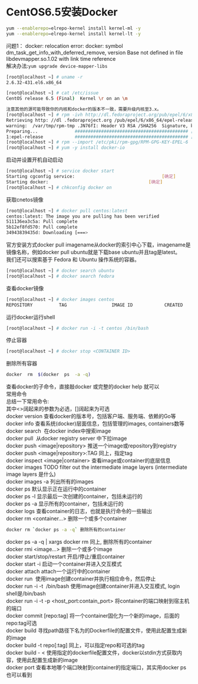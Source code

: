# CentOS6.5安装Docker
```bash
yum --enablerepo=elrepo-kernel install kernel-ml -y
yum --enablerepo=elrepo-kernel install kernel-lt -y
```
问题1： docker: relocation error: docker: symbol dm_task_get_info_with_deferred_remove, version Base not defined in file libdevmapper.so.1.02 with link time reference    
解决办法:`yum upgrade device-mapper-libs`    

```bash
[root@localhost ~] # uname -r
2.6.32-431.el6.x86_64

[root@localhost ~] # cat /etc/issue
CentOS release 6.5 (Final) 	Kernel \r on an \m

注意其他的源可能导致你的内核和docker的版本不一致，需要升级内核至3.x。
[root@localhost ~] # rpm -ivh http://dl.fedoraproject.org/pub/epel/6/x86_64/epel-release-6-8.noarch.rpm
Retrieving http: //dl .fedoraproject.org /pub/epel/6/x86_64/epel-release-6-8 .noarch.rp
warning:  /var/tmp/rpm-tmp .JN76fI: Header V3 RSA /SHA256  Signature, key ID 0608b895: NOKEY  
Preparing...              ########################################### [100%]
1:epel-release            ########################################### [100%]
[root@localhost ~] # rpm --import /etc/pki/rpm-gpg/RPM-GPG-KEY-EPEL-6
[root@localhost ~] # yum -y install docker-io
```
启动并设置开机自动启动  

```bash
[root@localhost ~] # service docker start
Starting cgconfig service:                                 [确定]
Starting docker:                                      [确定]
[root@localhost ~] # chkconfig docker on
```
获取cnetos镜像  
```bash
[root@localhost ~] # docker pull centos:latest
centos:latest: The image you are pulling has been verified
511136ea3c5a: Pull complete
5b12ef8fd570: Pull complete
34943839435d: Downloading [===>                                               ] 18.38 MB /232 .5 MB 1h7m49s
```
官方安装方式docker pull imagename从docker的索引中心下载，imagename是镜像名称，例如docker pull ubuntu就是下载base ubuntu并且tag是latest。  
我们还可以搜索基于 Fedora 和 Ubuntu 操作系统的容器。  
```bash
[root@localhost ~] # docker search ubuntu
[root@localhost ~] # docker search fedora
```
查看docker镜像  
```bash
[root@localhost ~] # docker images centos
REPOSITORY          TAG                 IMAGE ID            CREATED                  VIRTUAL SIZE 															centos              latest              34943839435d        Less than a second ago   224 MB
```
运行docker运行shell  
```bash
[root@localhost ~] # docker run -i -t centos /bin/bash
```
停止容器
```bash
[root@localhost ~] # docker stop <CONTAINER ID>
```
删除所有容器
```bash
docker  rm  $(docker  ps  -a -q)
```
查看docker的子命令，直接敲docker 或完整的docker help 就可以  
常用命令  
总结一下常用命令:  
其中<>阔起来的参数为必选，[]阔起来为可选  
docker version 查看docker的版本号，包括客户端、服务端、依赖的Go等  
docker info 查看系统(docker)层面信息，包括管理的images, containers数等
docker search <image> 在docker index中搜索image  
docker pull <image> 从docker registry server 中下拉image  
docker push <image|repository> 推送一个image或repository到registry  
docker push <image|repository>:TAG 同上，指定tag  
docker inspect <image|container> 查看image或container的底层信息  
docker images TODO filter out the intermediate image layers (intermediate image layers 是什么)  
docker images -a 列出所有的images  
docker ps 默认显示正在运行中的container  
docker ps -l 显示最后一次创建的container，包括未运行的  
docker ps -a 显示所有的container，包括未运行的  
docker logs <container> 查看container的日志，也就是执行命令的一些输出  
docker rm <container...> 删除一个或多个container  
```bash
docker rm `docker ps -a -q` 删除所有的container
```
docker ps -a -q | xargs docker rm 同上, 删除所有的container  
docker rmi <image...> 删除一个或多个image  
docker start/stop/restart <container> 开启/停止/重启container  
docker start -i <container> 启动一个container并进入交互模式  
docker attach <container> attach一个运行中的container  
docker run <image> <command> 使用image创建container并执行相应命令，然后停止  
docker run -i -t <image> /bin/bash 使用image创建container并进入交互模式, login shell是/bin/bash  
docker run -i -t -p <host_port:contain_port> 将container的端口映射到宿主机的端口  
docker commit <container> [repo:tag] 将一个container固化为一个新的image，后面的repo:tag可选  
docker build <path> 寻找path路径下名为的Dockerfile的配置文件，使用此配置生成新的image  
docker build -t repo[:tag] 同上，可以指定repo和可选的tag  
docker build - < <dockerfile> 使用指定的dockerfile配置文件，docker以stdin方式获取内容，使用此配置生成新的image  
docker port <container> <container port> 查看本地哪个端口映射到container的指定端口，其实用docker ps 也可以看到  


